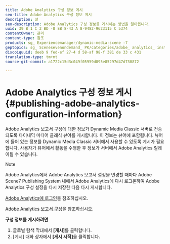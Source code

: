 ```yaml
---
title: Adobe Analytics 구성 정보 게시
seo-title: Adobe Analytics 구성 정보 게시
description: 널
seo-description: Adobe Analytics 구성 정보를 게시하는 방법을 알아봅니다.
uuid: 39 B 1 C 2 BD -8 EB 8-43 A 8-9482-9623115 C 5374
contentOwner: 관리
content-type: 참조
products: sg_ Experiencemanager/dynamic-media-scene -7
geptopics: sg_ Scenesevenondemand_ PK/categories/adobe_ analytics_ instrumentation_ kit
discoiquuid: deeb 9 fed-ef 27-4 d 58-af 98-f 381 de 33 c 431
translation-type: tm+mt
source-git-commit: a1722c15d3c049f05959d895e85297d47d730872

---
```



# Adobe Analytics 구성 정보 게시{#publishing-adobe-analytics-configuration-information}

Adobe Analytics 보고서 구성에 대한 정보가 Dynamic Media Classic 서버로 전송되도록 다이내믹 미디어 클래식 뷰어를 게시합니다. 이 정보는 뷰어에 포함됩니다. 뷰어에 들어 있는 정보를 Dynamic Media Classic 서버에서 사용할 수 있도록 게시가 필요합니다. 사용자가 뷰어에서 활동을 수행한 후 정보가 서버에서 Adobe Analytics 릴레이될 수 있습니다.

>[!NOTE]
>
>Adobe Analytics에서 Adobe Analytics 보고서 설정을 변경할 때마다 Adobe Scene7 Publishing System 내에서 Adobe Analytics에 다시 로그온하여 Adobe Analytics 구성 설정을 다시 저장한 다음 다시 게시합니다.

[Adobe Analytics에 로그인](log-analytics.md#log_in_to_adobe_analytics)을 참조하십시오.

[Adobe Analytics 보고서 구성](configuring-analytics-reports.md#configuring_adobe_analytics_reports)을 참조하십시오.

**구성 정보를 게시하려면**

1. 글로벌 탐색 막대에서 **[게시]**&#x200B;를 클릭합니다.
1. [게시] 대화 상자에서 **[게시 시작]**&#x200B;을 클릭합니다.

